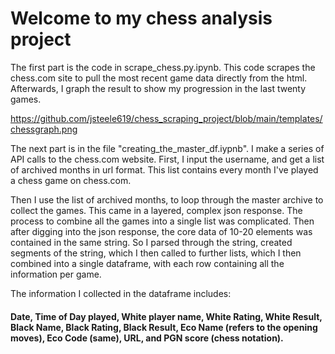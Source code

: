 <h1>Welcome to my chess analysis project</h1>

<p1> The first part is the code in scrape_chess.py.ipynb. This code scrapes the chess.com site to pull the most recent game data directly from the html. Afterwards, I graph the result to show my progression in the last twenty games.</p1>
  
  https://github.com/jsteele619/chess_scraping_project/blob/main/templates/chessgraph.png

<p1> The next part is in the file "creating_the_master_df.iypnb". I make a series of API calls to the chess.com website. First, I input the username, and get a list of archived months in url format. This list contains every month I've played a chess game on chess.com.</p1>
  
<p1> Then I use the list of archived months, to loop through the master archive to collect the games. This came in a layered, complex json response. The process to combine all the games into a single list was complicated. Then after digging into the json response, the core data of 10-20 elements was contained in the same string. So I parsed through the string, created segments of the string, which I then called to further lists, which I then combined into a single dataframe, with each row containing all the information per game.</p1>

<p1> The information I collected in the dataframe includes: </p1>
  
<h4> Date, Time of Day played, White player name, White Rating, White Result, Black Name, Black Rating, Black Result, Eco Name (refers to the opening moves), Eco Code (same), URL, and PGN score (chess notation). </h4>

